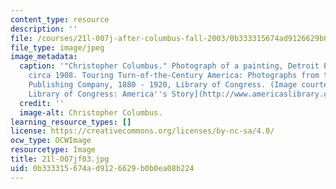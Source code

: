 ```yaml
---
content_type: resource
description: ''
file: /courses/21l-007j-after-columbus-fall-2003/0b333315674ad9126629b0b0ea08b224_21l-007jf03.jpg
file_type: image/jpeg
image_metadata:
  caption: '"Christopher Columbus." Photograph of a painting, Detroit Publishing Company
    circa 1908. Touring Turn-of-the-Century America: Photographs from the Detroit
    Publishing Company, 1880 - 1920, Library of Congress. (Image courtesy of the [U.S.
    Library of Congress: America''s Story](http://www.americaslibrary.gov/).)'
  credit: ''
  image-alt: Christopher Columbus.
learning_resource_types: []
license: https://creativecommons.org/licenses/by-nc-sa/4.0/
ocw_type: OCWImage
resourcetype: Image
title: 21l-007jf03.jpg
uid: 0b333315-674a-d912-6629-b0b0ea08b224
---
```

